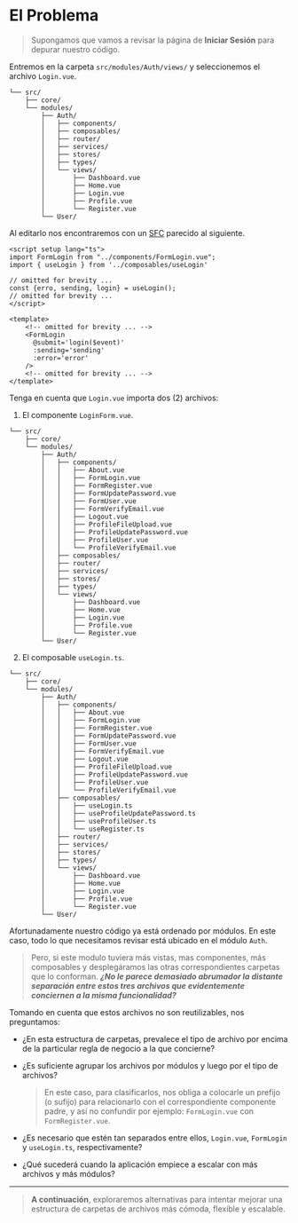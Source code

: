 # El Problema

>Supongamos que vamos a revisar la página de **Iniciar Sesión** para depurar nuestro código. 

Entremos en la carpeta `src/modules/Auth/views/` y seleccionemos el archivo `Login.vue`.

```sh{14}
└── src/
    ├── core/
    └── modules/
        ├── Auth/
        │   ├── components/
        │   ├── composables/
        │   ├── router/
        │   ├── services/
        │   ├── stores/
        │   ├── types/
        │   └── views/
        │       ├── Dashboard.vue
        │       ├── Home.vue
        │       ├── Login.vue
        │       ├── Profile.vue
        │       └── Register.vue
        └── User/
```
Al editarlo nos encontraremos con un [SFC](https://vuejs.org/guide/scaling-up/sfc) parecido al siguiente.

```vue{2,3}
<script setup lang="ts">  
import FormLogin from "../components/FormLogin.vue";
import { useLogin } from '../composables/useLogin'  
  
// omitted for brevity ...
const {erro, sending, login} = useLogin();
// omitted for brevity ...
</script>

<template>
    <!-- omitted for brevity ... -->
    <FormLogin
      @submit='login($event)'
      :sending='sending'
      :error='error'
    />
    <!-- omitted for brevity ... -->
</template>
```

Tenga en cuenta que `Login.vue` importa dos (2) archivos: 

1) El componente `LoginForm.vue`.
```sh{7,25}
└── src/
    ├── core/
    └── modules/
        ├── Auth/
        │   ├── components/
        │   │   ├── About.vue
        │   │   ├── FormLogin.vue
        │   │   ├── FormRegister.vue
        │   │   ├── FormUpdatePassword.vue
        │   │   ├── FormUser.vue
        │   │   ├── FormVerifyEmail.vue
        │   │   ├── Logout.vue
        │   │   ├── ProfileFileUpload.vue
        │   │   ├── ProfileUpdatePassword.vue
        │   │   ├── ProfileUser.vue
        │   │   └── ProfileVerifyEmail.vue
        │   ├── composables/
        │   ├── router/
        │   ├── services/
        │   ├── stores/
        │   ├── types/
        │   └── views/
        │       ├── Dashboard.vue
        │       ├── Home.vue
        │       ├── Login.vue
        │       ├── Profile.vue
        │       └── Register.vue
        └── User/
```

2) El composable `useLogin.ts`.
```sh{7,18,29}
└── src/
    ├── core/
    └── modules/
        ├── Auth/
        │   ├── components/
        │   │   ├── About.vue
        │   │   ├── FormLogin.vue
        │   │   ├── FormRegister.vue
        │   │   ├── FormUpdatePassword.vue
        │   │   ├── FormUser.vue
        │   │   ├── FormVerifyEmail.vue
        │   │   ├── Logout.vue
        │   │   ├── ProfileFileUpload.vue
        │   │   ├── ProfileUpdatePassword.vue
        │   │   ├── ProfileUser.vue
        │   │   └── ProfileVerifyEmail.vue
        │   ├── composables/
        │   │   ├── useLogin.ts
        │   │   ├── useProfileUpdatePassword.ts
        │   │   ├── useProfileUser.ts
        │   │   └── useRegister.ts
        │   ├── router/
        │   ├── services/
        │   ├── stores/
        │   ├── types/
        │   └── views/
        │       ├── Dashboard.vue
        │       ├── Home.vue
        │       ├── Login.vue
        │       ├── Profile.vue
        │       └── Register.vue
        └── User/
```

Afortunadamente nuestro código ya está ordenado por módulos. En este caso, todo lo que necesitamos revisar está ubicado en el módulo `Auth`.

>Pero, si este modulo tuviera más vistas, mas componentes, más composables y desplegáramos las otras correspondientes carpetas que lo conforman. **_¿No le parece demasiado abrumador la distante separación entre estos tres archivos que evidentemente conciernen a la misma funcionalidad?_**

Tomando en cuenta que estos archivos no son reutilizables, nos preguntamos:

- ¿En esta estructura de carpetas, prevalece el tipo de archivo por encima de la particular regla de negocio a la que concierne?

- ¿Es suficiente agrupar los archivos por módulos y luego por el tipo de archivos? 
  > En este caso, para clasificarlos, nos obliga a colocarle un prefijo (o sufijo) para relacionarlo con el correspondiente componente padre, y así no confundir por ejemplo: `FormLogin.vue` con `FormRegister.vue`. 

- ¿Es necesario que estén tan separados entre ellos, `Login.vue`, `FormLogin` y `useLogin.ts`, respectivamente?

- ¿Qué sucederá cuando la aplicación empiece a escalar con más archivos y más módulos?


---


>**A continuación**, exploraremos alternativas para intentar mejorar una estructura de carpetas de archivos más cómoda, flexible y escalable.



